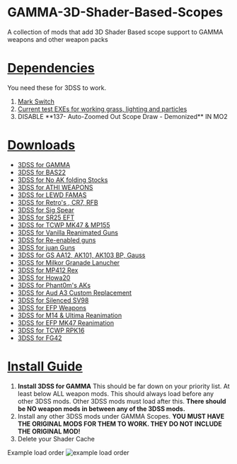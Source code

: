 # GAMMA-3D-Shader-Based-Scopes
A collection of mods that add 3D Shader Based scope support to GAMMA weapons and other weapon packs

<h1><u> Dependencies </u></h1>
You need these for 3DSS to work.
<ol>
  <li><a href="https://drive.google.com/file/d/19tHFE6SD6_5X1XCRTlLXL08MrbXfzWf3/view?usp=drive_link">Mark Switch</a></li>
  <li><a href="https://github.com/Redotix/xray-monolith/releases">Current test EXEs for working grass, lighting and particles</a></li>
  <li>DISABLE **137- Auto-Zoomed Out Scope Draw - Demonized** IN MO2</li>
</ol>

<h1><u> Downloads </u></h1>

<ul>
  <li><a href="https://github.com/Redotix/3DSS-for-GAMMA/releases">3DSS for GAMMA</a></li>
  <li><a href="url">3DSS for BAS22</a></li>
  <li><a href="url">3DSS for No AK folding Stocks</a></li>
  <li><a href="url">3DSS for ATHI WEAPONS</a></li>
  <li><a href="url">3DSS for LEWD FAMAS</a></li>
  <li><a href="url">3DSS for Retro's , CR7, RFB</a></li>
  <li><a href="url">3DSS for Sig Spear</a></li>
  <li><a href="url">3DSS for SR25 EFT</a></li>
  <li><a href="url">3DSS for TCWP MK47 & MP155</a></li>
  <li><a href="url">3DSS for Vanilla Reanimated Guns</a></li>
  <li><a href="url">3DSS for Re-enabled guns</a></li>
  <li><a href="url">3DSS for juan Guns</a></li>
  <li><a href="url">3DSS for GS AA12, AK101, AK103 BP, Gauss</a></li>
  <li><a href="url">3DSS for Milkor Granade Lanucher</a></li>
  <li><a href="url">3DSS for MP412 Rex</a></li>
  <li><a href="url">3DSS for Howa20</a></li>
  <li><a href="url">3DSS for Phant0m's AKs</a></li>
  <li><a href="url">3DSS for Aud A3 Custom Replacement</a></li>
  <li><a href="url">3DSS for Silenced SV98</a></li>
  <li><a href="url">3DSS for EFP Weapons</a></li>
  <li><a href="url">3DSS for M14 & Ultima Reanimation</a></li>
  <li><a href="url">3DSS for EFP MK47 Reanimation</a></li>
  <li><a href="url">3DSS for TCWP RPK16</a></li>
  <li><a href="url">3DSS for FG42</a></li>
</ul>

<h1><u> Install Guide </u></h1>

<ol>
  <li><b>Install 3DSS for GAMMA</b> This should be far down on your priority list. At least below ALL weapon mods. This should always load before any other 3DSS mods. Other 3DSS mods must load after this. <b>There should be NO weapon mods in between any of the 3DSS mods.</b></li>
  <li>Install any other 3DSS mods under GAMMA Scopes. <b>YOU MUST HAVE THE ORIGINAL MODS FOR THEM TO WORK. THEY DO NOT INCLUDE THE ORIGINAL MOD!</b></li>
  <li>Delete your Shader Cache</li>
</ol>

Example load order
<img src="https://media.discordapp.net/attachments/1219433143069708299/1246981623577051237/image.png?ex=66814d62&is=667ffbe2&hm=b9949931935d2835150d2e193d8fc41e395f81e85d3aa373c02d9dea4229c5b4&=&format=webp&quality=lossless" alt="example load order">
